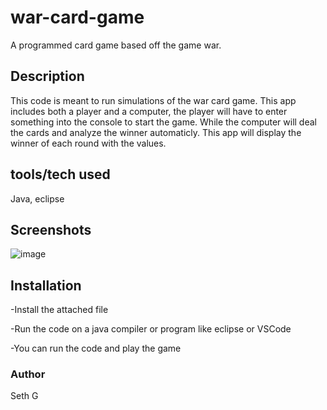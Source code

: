 # war-card-game
A programmed card game based off the game war.
## Description
This code is meant to run simulations of the war card game. This app includes both a player and a computer, the player will have to enter something into the console to start the game. While the computer will deal the cards and analyze the winner automaticly. This app will display the winner of each round with the values.

## tools/tech used
Java, eclipse

## Screenshots
![image](https://github.com/user-attachments/assets/3b702acc-31d5-4280-9c5e-0a66e0881fc7)

## Installation
-Install the attached file

-Run the code on a java compiler or program like eclipse or VSCode

-You can run the code and play the game
### Author
Seth G
